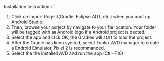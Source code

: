 Installation Instructions：
1. Click on Import Porject(Gradle, Eclipse ADT, etc.) when you boot up Android Studio.
2. Then, browse your porject by navigate to your file location. Your folder will be tagged with an Android logo if a Android project is dected.
3. Select the app and click OK, the Gradles will start to load the project.
4. After the Gradle has been synced, select Tools> AVD manager to create a Endroid Eimulator, Pixiel 2 is recommanded.
5. Select the the installed AVD and run the app (Ctrl+F10)
